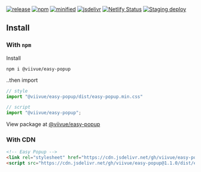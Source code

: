 [![release](https://badgen.net/github/release/viivue/easy-popup/)](https://github.com/viivue/easy-popup/releases/latest)
[![npm](https://badgen.net/npm/v/@viivue/easy-popup)](https://www.npmjs.com/package/@viivue/easy-popup)
[![minified](https://badgen.net/badge/CSS+JS/15KB/cyan)](https://www.jsdelivr.com/package/gh/viivue/easy-popup)
[![jsdelivr](https://data.jsdelivr.com/v1/package/gh/viivue/easy-popup/badge?style=rounded)](https://www.jsdelivr.com/package/gh/viivue/easy-popup)
[![Netlify Status](https://api.netlify.com/api/v1/badges/099e6ca7-c6f5-4f93-9f49-15986c7fc8d8/deploy-status)](https://app.netlify.com/sites/easy-popup/deploys)
[![Staging deploy](https://github.com/viivue/easy-popup/actions/workflows/staging-deploy.yml/badge.svg)](https://github.com/viivue/easy-popup/actions/workflows/staging-deploy.yml)

## Install

### With `npm`

Install

```shell
npm i @viivue/easy-popup
```

..then import

```js
// style
import "@viivue/easy-popup/dist/easy-popup.min.css"

// script
import "@viivue/easy-popup";
```

View package at [@viivue/easy-popup](https://www.npmjs.com/package/@viivue/easy-popup)

### With CDN

```html
<!-- Easy Popup -->
<link rel="stylesheet" href="https://cdn.jsdelivr.net/gh/viivue/easy-popup@1.1.0/dist/easy-popup.min.css">
<script src="https://cdn.jsdelivr.net/gh/viivue/easy-popup@1.1.0/dist/easy-popup.min.js"></script>
```